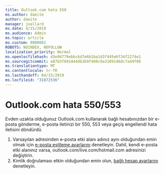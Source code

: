 ```yaml
---
title: Outlook.com hata 550
ms.author: daeite
author: daeite
manager: joallard
ms.date: 4/15/2019
ms.audience: Admin
ms.topic: article
ms.custom: 8000081
ROBOTS: NOINDEX, NOFOLLOW
localization_priority: Normal
ms.openlocfilehash: d3e94779ebbc6d7e6b1ba1d3f445e6f34f2274e1
ms.sourcegitcommit: e87b3f691444db3b9f460c9a3109146dc7ad4f80
ms.translationtype: MT
ms.contentlocale: tr-TR
ms.lasthandoff: 04/15/2019
ms.locfileid: "31872536"
---
```

# <a name="error-550553-in-outlookcom"></a>Outlook.com hata 550/553

Evden uzakta olduğunuz Outlook.com kullanarak bağlı hesabınızdan bir e-posta gönderme, e-posta iletinizi bir 550, 553 veya geçiş engellendi hata iletisini döndürdü.
1. Varsayılan adresinden e-posta etki alanı adınız aynı olduğundan emin olmak için [e-posta eşitleme ayarlarını](https://go.microsoft.com/fwlink/?linkid=2031283) denetleyin. Dahil, kendi e-posta etki alanınız varsa, outlook.com/live.com/hotmail.com adresinizi değiştirin.
2. Kimlik doğrulaması etkin olduğundan emin olun, [bağlı hesap ayarlarını](https://go.microsoft.com/fwlink/?linkid=875264&clcid=0x409) denetleyin.